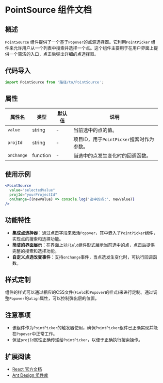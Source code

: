 # PointSource 组件文档

## 概述

`PointSource` 组件提供了一个基于`Popover`的点源选择器。它利用`PointPicker`
组件来允许用户从一个列表中搜索并选择一个点。这个组件主要用于在用户界面上提供一个简洁的入口，点击后弹出详细的点选择器。

## 代码导入

```javascript
import PointSource from '路径/to/PointSource';
```

## 属性

| 属性名        | 类型       | 默认值 | 说明                           |
|------------|----------|-----|------------------------------|
| `value`    | string   | -   | 当前选中的点的值。                    |
| `projId`   | string   | -   | 项目ID，用于`PointPicker`搜索时作为参数。 |
| `onChange` | function | -   | 当选中的点发生变化时的回调函数。             |

## 使用示例

```jsx
<PointSource
  value="selectedValue"
  projId="yourProjectId"
  onChange={(newValue) => console.log('选中的点:', newValue)}
/>
```

## 功能特性

- **集成点选择器**：通过点击字段来激活`Popover`，其中嵌入了`PointPicker`组件，实现点的搜索和选择功能。
- **简洁的界面展示**：在界面上以`Field`组件形式展示当前选中的点，点击后提供完整的搜索和选择功能。
- **自定义点选改变事件**：支持`onChange`事件，当点选发生变化时，可执行回调函数。

## 样式定制

组件的样式可以通过相应的CSS文件(`Field`和`Popover`的样式)来进行定制。通过调整`Popover`的`align`属性，可以控制弹出层的位置。

## 注意事项

- 该组件作为`PointPicker`的触发器使用，确保`PointPicker`组件已正确实现并能在`Popover`中正常工作。
- 保证`projId`属性正确传递给`PointPicker`，以便于正确执行搜索操作。

## 扩展阅读

- [React 官方文档](https://reactjs.org/)
- [Ant Design 组件库](https://ant.design/)

